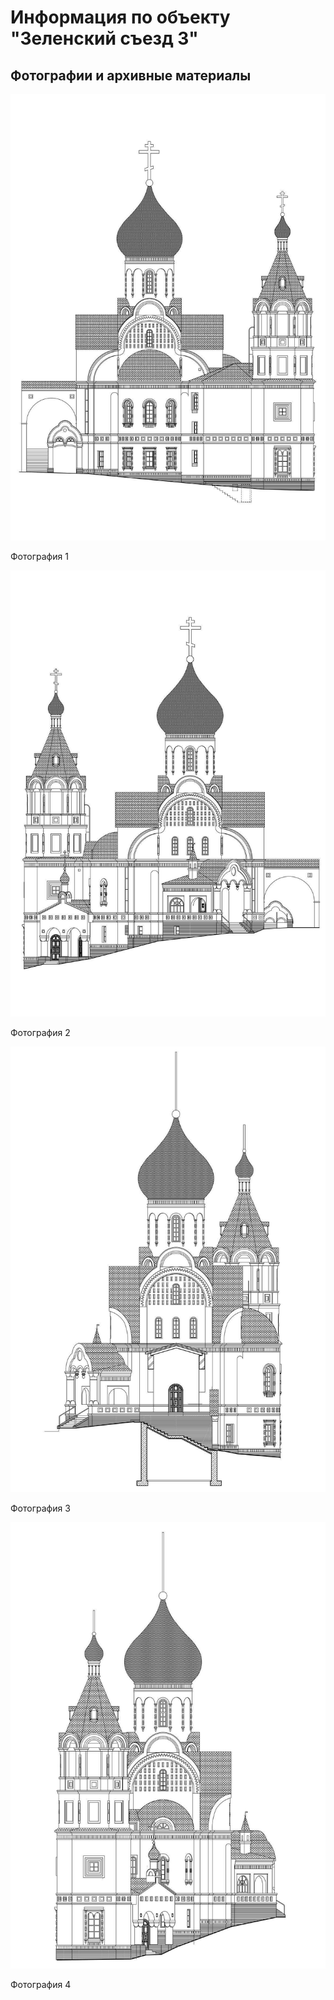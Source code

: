 # Информация по объекту "Зеленский съезд 3"

## Фотографии и архивные материалы

![1](/BuidingsInfo/1a373c72-6dc0-4a68-a5c7-50f10ce92ebe/1_Compressed.jpg)

Фотография 1

![2](/BuidingsInfo/1a373c72-6dc0-4a68-a5c7-50f10ce92ebe/2_Compressed.jpg)

Фотография 2

![3](/BuidingsInfo/1a373c72-6dc0-4a68-a5c7-50f10ce92ebe/3_Compressed.jpg)

Фотография 3

![4](/BuidingsInfo/1a373c72-6dc0-4a68-a5c7-50f10ce92ebe/4_Compressed.jpg)

Фотография 4

